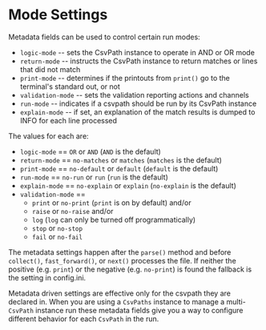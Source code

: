 
<a name="settings"></a>
# Mode Settings

Metadata fields can be used to control certain run modes:
- `logic-mode` -- sets the CsvPath instance to operate in AND or OR mode
- `return-mode` -- instructs the CsvPath instance to return matches or lines that did not match
- `print-mode` -- determines if the printouts from `print()` go to the terminal's standard out, or not
- `validation-mode` -- sets the validation reporting actions and channels
- `run-mode` -- indicates if a csvpath should be run by its CsvPath instance
- `explain-mode` -- if set, an explanation of the match results is dumped to INFO for each line processed

The values for each are:

- `logic-mode` == `OR` or `AND` (`AND` is the default)
- `return-mode` == `no-matches` or `matches` (`matches` is the default)
- `print-mode` == `no-default` or `default` (`default` is the default)
- `run-mode` == `no-run` or `run` (`run` is the default)
- `explain-mode` == `no-explain` or `explain` (`no-explain` is the default)
- `validation-mode` ==
    - `print` or `no-print` (`print` is on by default) and/or
    - `raise` or `no-raise` and/or
    - `log` (`log` can only be turned off programmatically)
    - `stop` or `no-stop`
    - `fail` or `no-fail`

The metadata settings happen after the `parse()` method and before `collect()`, `fast_forward()`, or `next()` processes the file. If neither the positive (e.g. `print`) or the negative (e.g. `no-print`) is found the fallback is the setting in config.ini.

Metadata driven settings are effective only for the csvpath they are declared in. When you are using a `CsvPaths` instance to manage a multi-`CsvPath` instance run these metadata fields give you a way to configure different behavior for each `CsvPath` in the run.


